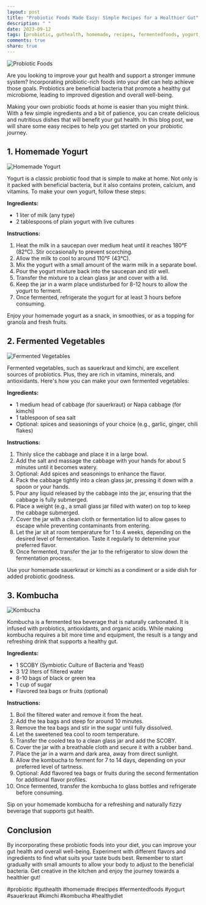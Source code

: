 ```yaml
---
layout: post
title: "Probiotic Foods Made Easy: Simple Recipes for a Healthier Gut"
description: " "
date: 2023-09-12
tags: [probiotic, guthealth, homemade, recipes, fermentedfoods, yogurt, sauerkraut, kimchi, kombucha, healthydiet]
comments: true
share: true
---
```


![Probiotic Foods](https://example.com/probiotic-foods-image.jpg)

Are you looking to improve your gut health and support a stronger immune system? Incorporating probiotic-rich foods into your diet can help achieve those goals. Probiotics are beneficial bacteria that promote a healthy gut microbiome, leading to improved digestion and overall well-being.

Making your own probiotic foods at home is easier than you might think. With a few simple ingredients and a bit of patience, you can create delicious and nutritious dishes that will benefit your gut health. In this blog post, we will share some easy recipes to help you get started on your probiotic journey.

## 1. Homemade Yogurt

![Homemade Yogurt](https://example.com/homemade-yogurt-image.jpg)

Yogurt is a classic probiotic food that is simple to make at home. Not only is it packed with beneficial bacteria, but it also contains protein, calcium, and vitamins. To make your own yogurt, follow these steps:

**Ingredients:**
- 1 liter of milk (any type)
- 2 tablespoons of plain yogurt with live cultures

**Instructions:**
1. Heat the milk in a saucepan over medium heat until it reaches 180°F (82°C). Stir occasionally to prevent scorching.
2. Allow the milk to cool to around 110°F (43°C).
3. Mix the yogurt with a small amount of the warm milk in a separate bowl.
4. Pour the yogurt mixture back into the saucepan and stir well.
5. Transfer the mixture to a clean glass jar and cover with a lid.
6. Keep the jar in a warm place undisturbed for 8-12 hours to allow the yogurt to ferment.
7. Once fermented, refrigerate the yogurt for at least 3 hours before consuming.

Enjoy your homemade yogurt as a snack, in smoothies, or as a topping for granola and fresh fruits.

## 2. Fermented Vegetables

![Fermented Vegetables](https://example.com/fermented-vegetables-image.jpg)

Fermented vegetables, such as sauerkraut and kimchi, are excellent sources of probiotics. Plus, they are rich in vitamins, minerals, and antioxidants. Here's how you can make your own fermented vegetables:

**Ingredients:**
- 1 medium head of cabbage (for sauerkraut) or Napa cabbage (for kimchi)
- 1 tablespoon of sea salt
- Optional: spices and seasonings of your choice (e.g., garlic, ginger, chili flakes)

**Instructions:**
1. Thinly slice the cabbage and place it in a large bowl.
2. Add the salt and massage the cabbage with your hands for about 5 minutes until it becomes watery.
3. Optional: Add spices and seasonings to enhance the flavor.
4. Pack the cabbage tightly into a clean glass jar, pressing it down with a spoon or your hands.
5. Pour any liquid released by the cabbage into the jar, ensuring that the cabbage is fully submerged.
6. Place a weight (e.g., a small glass jar filled with water) on top to keep the cabbage submerged.
7. Cover the jar with a clean cloth or fermentation lid to allow gases to escape while preventing contaminants from entering.
8. Let the jar sit at room temperature for 1 to 4 weeks, depending on the desired level of fermentation. Taste it regularly to determine your preferred flavor.
9. Once fermented, transfer the jar to the refrigerator to slow down the fermentation process.

Use your homemade sauerkraut or kimchi as a condiment or a side dish for added probiotic goodness.

## 3. Kombucha

![Kombucha](https://example.com/kombucha-image.jpg)

Kombucha is a fermented tea beverage that is naturally carbonated. It is infused with probiotics, antioxidants, and organic acids. While making kombucha requires a bit more time and equipment, the result is a tangy and refreshing drink that supports a healthy gut.

**Ingredients:**
- 1 SCOBY (Symbiotic Culture of Bacteria and Yeast)
- 3 1/2 liters of filtered water
- 8-10 bags of black or green tea
- 1 cup of sugar
- Flavored tea bags or fruits (optional)

**Instructions:**
1. Boil the filtered water and remove it from the heat.
2. Add the tea bags and steep for around 10 minutes.
3. Remove the tea bags and stir in the sugar until fully dissolved.
4. Let the sweetened tea cool to room temperature.
5. Transfer the cooled tea to a clean glass jar and add the SCOBY.
6. Cover the jar with a breathable cloth and secure it with a rubber band.
7. Place the jar in a warm and dark area, away from direct sunlight.
8. Allow the kombucha to ferment for 7 to 14 days, depending on your preferred level of tartness.
9. Optional: Add flavored tea bags or fruits during the second fermentation for additional flavor profiles.
10. Once fermented, transfer the kombucha to glass bottles and refrigerate before consuming.

Sip on your homemade kombucha for a refreshing and naturally fizzy beverage that supports gut health.

## Conclusion

By incorporating these probiotic foods into your diet, you can improve your gut health and overall well-being. Experiment with different flavors and ingredients to find what suits your taste buds best. Remember to start gradually with small amounts to allow your body to adjust to the beneficial bacteria. Get creative in the kitchen and enjoy the journey towards a healthier gut!

#probiotic #guthealth #homemade #recipes #fermentedfoods #yogurt #sauerkraut #kimchi #kombucha #healthydiet